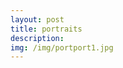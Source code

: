 ```yaml
---
layout: post
title: portraits
description: 
img: /img/portport1.jpg
---
```


<div class="img_row">
	<img class="col one" src="{{ site.baseurl }}/img/portport1.jpg" alt="" title="portrait"/>
	<img class="col two" src="{{ site.baseurl }}/img/portport5.jpg" alt="" title="portrait"/>
</div>
<div class="img_row">
	<img class="col one" src="{{ site.baseurl }}/img/portport4.jpg" alt="" title="portrait"/>
	<img class="col one" src="{{ site.baseurl }}/img/invest4.jpg" alt="" title="portrait"/>
	<img class="col one" src="{{ site.baseurl }}/img/invest2.jpg" alt="" title="portrait"/>
</div>
<div class="img_row">
	<img class="col two" src="{{ site.baseurl }}/img/invest5.jpg" alt="" title="portrait"/>
	<img class="col one" src="{{ site.baseurl }}/img/portport6.jpg" alt="" title="portrait"/>
</div>




<br/><br/><br/>

